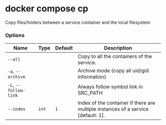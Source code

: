 # docker compose cp

<!---MARKER_GEN_START-->
Copy files/folders between a service container and the local filesystem

### Options

| Name | Type | Default | Description |
| --- | --- | --- | --- |
| `--all` |  |  | Copy to all the containers of the service. |
| `-a`, `--archive` |  |  | Archive mode (copy all uid/gid information) |
| `-L`, `--follow-link` |  |  | Always follow symbol link in SRC_PATH |
| `--index` | `int` | `1` | Index of the container if there are multiple instances of a service [default: 1]. |


<!---MARKER_GEN_END-->

